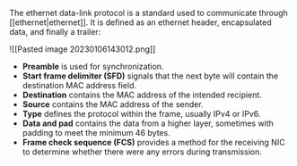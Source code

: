 The ethernet data-link protocol is a standard used to communicate through [[ethernet|ethernet]]. It is defined as an ethernet header, encapsulated data, and finally a trailer:

![[Pasted image 20230106143012.png]]

- **Preamble** is used for synchronization.
- **Start frame delimiter (SFD)** signals that the next byte will contain the destination MAC address field.
- **Destination** contains the MAC address of the intended recipient.
- **Source** contains the MAC address of the sender.
- **Type** defines the protocol within the frame, usually IPv4 or IPv6.
- **Data and pad** contains the data from a higher layer, sometimes with padding to meet the minimum 46 bytes.
- **Frame check sequence (FCS)** provides a method for the receiving NIC to determine whether there were any errors during transmission.